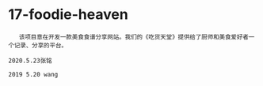 # 17-foodie-heaven
       该项目意在开发一款美食食谱分享网站。我们的《吃货天堂》提供给了厨师和美食爱好者一个记录、分享的平台。
                                                                                                  2020.5.23张铭
                                                                                             2019 5.20 wang
                                                                                             
                                                                                                  